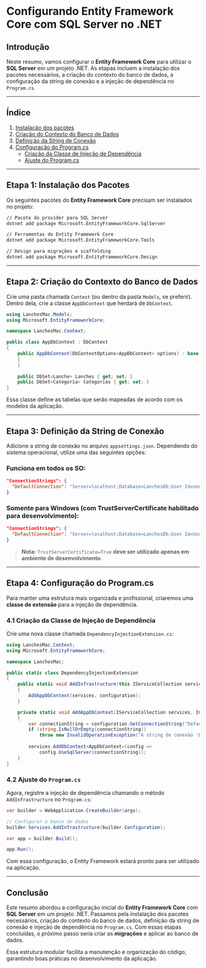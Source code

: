 # Configurando Entity Framework Core com SQL Server no .NET

## Introdução

Neste resumo, vamos configurar o **Entity Framework Core** para utilizar o **SQL Server** em um projeto .NET. As etapas incluem a instalação dos pacotes necessários, a criação do contexto do banco de dados, a configuração da string de conexão e a injeção de dependência no `Program.cs`.

---

## Índice

1. [Instalação dos pacotes](#etapa-1-instalação-dos-pacotes)
2. [Criação do Contexto do Banco de Dados](#etapa-2-criação-do-contexto-do-banco-de-dados)
3. [Definição da String de Conexão](#etapa-3-definição-da-string-de-conexão)
4. [Configuração do Program.cs](#etapa-4-configuração-do-programcs)
   - [Criação da Classe de Injeção de Dependência](#41-criação-da-classe-de-injeção-de-dependência)
   - [Ajuste do Program.cs](#42-ajuste-do-programcs)

---

## Etapa 1: Instalação dos Pacotes

Os seguintes pacotes do **Entity Framework Core** precisam ser instalados no projeto:

```sh
// Pacote do provider para SQL Server
dotnet add package Microsoft.EntityFrameworkCore.SqlServer

// Ferramentas do Entity Framework Core
dotnet add package Microsoft.EntityFrameworkCore.Tools

// Design para migrações e scaffolding
dotnet add package Microsoft.EntityFrameworkCore.Design
```

---

## Etapa 2: Criação do Contexto do Banco de Dados

Crie uma pasta chamada `Context` (ou dentro da pasta `Models`, se preferir). Dentro dela, crie a classe `AppDbContext` que herdará de `DbContext`.

```csharp
using LanchesMac.Models;
using Microsoft.EntityFrameworkCore;

namespace LanchesMac.Context;

public class AppDbContext : DbContext
{
    public AppDbContext(DbContextOptions<AppDbContext> options) : base(options)
    {
    }
    
    public DbSet<Lanche> Lanches { get; set; }
    public DbSet<Categoria> Categorias { get; set; }
}
```

Essa classe define as tabelas que serão mapeadas de acordo com os modelos da aplicação.

---

## Etapa 3: Definição da String de Conexão

Adicione a string de conexão no arquivo `appsettings.json`. Dependendo do sistema operacional, utilize uma das seguintes opções:

### Funciona em todos os SO:
```json
"ConnectionStrings": {
  "DefaultConnection": "Server=localhost;Database=LanchesDb;User Id=seuUsuario;Password=suaSenha;"
}
```

### Somente para Windows (com TrustServerCertificate habilitado para desenvolvimento):
```json
"ConnectionStrings": {
  "DefaultConnection": "Server=localhost;Database=LanchesDb;User Id=Usuario;Password=senha;TrustServerCertificate=True;"
}
```
> **Nota:** `TrustServerCertificate=True` **deve ser utilizado apenas em ambiente de desenvolvimento**.

---

## Etapa 4: Configuração do Program.cs

Para manter uma estrutura mais organizada e profissional, criaremos uma **classe de extensão** para a injeção de dependência.

### 4.1 Criação da Classe de Injeção de Dependência

Crie uma nova classe chamada `DependencyInjectionExtension.cs`:

```csharp
using LanchesMac.Context;
using Microsoft.EntityFrameworkCore;

namespace LanchesMac;

public static class DependencyInjectionExtension
{
    public static void AddInfrastructure(this IServiceCollection services, IConfiguration configuration)
    {
        AddAppDbContext(services, configuration);
    }

    private static void AddAppDbContext(IServiceCollection services, IConfiguration configuration)
    {
        var connectionString = configuration.GetConnectionString("DefaultConnection");
        if (string.IsNullOrEmpty(connectionString))
            throw new InvalidOperationException("A string de conexão 'DefaultConnection' está ausente ou vazia.");
        
        services.AddDbContext<AppDbContext>(config =>
            config.UseSqlServer(connectionString));
    }
}
```

### 4.2 Ajuste do `Program.cs`

Agora, registre a injeção de dependência chamando o método `AddInfrastructure` no `Program.cs`:

```csharp
var builder = WebApplication.CreateBuilder(args);

// Configurar o banco de dados
builder.Services.AddInfrastructure(builder.Configuration);

var app = builder.Build();

app.Run();
```

Com essa configuração, o Entity Framework estará pronto para ser utilizado na aplicação.

---

## Conclusão

Este resumo abordou a configuração inicial do **Entity Framework Core** com **SQL Server** em um projeto .NET. Passamos pela instalação dos pacotes necessários, criação do contexto do banco de dados, definição da string de conexão e injeção de dependência no `Program.cs`. Com essas etapas concluídas, o próximo passo seria criar as **migrações** e aplicar ao banco de dados.

Essa estrutura modular facilita a manutenção e organização do código, garantindo boas práticas no desenvolvimento da aplicação.


